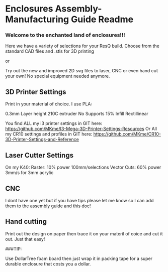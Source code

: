 # Enclosures Assembly-Manufacturing Guide Readme
### Welcome to the enchanted land of enclosures!!!

Here we have a variety of selections for your ResQ build.  Choose from the standard CAD files and .stls for 3D printing

or

Try out the new and improved 2D svg files to laser, CNC or even hand cut your own!  No special equipment needed anymore. 

## 3D Printer Settings

Print in your material of choice. I use PLA:

0.3mm Layer height
210C extruder
No Supports
15% Infill Rectillinear

You find ALL my i3 printer settings in GIT here:  https://github.com/MKme/I3-Mega-3D-Printer-Settings-Resources
Or All my CR10 settings and profiles in GIT here:  https://github.com/MKme/CR10-3D-Printer-Settings-and-Reference

## Laser Cutter Settings
On my K40:
Raster: 10% power 100mm/selections
Vector Cuts: 60% power 3mm/s for 3mm acrylic

## CNC
I dont have one yet but if you have tips please let me know so I can add them to the assembly guide and this doc!

## Hand cutting

Print out the design on paper then trace it on your materil of coice and cut it out.  Just that easy! 

###TIP: 

Use DollarTree foam board then just wrap it in packing tape for a super durable enclosure that costs you a dollar.  